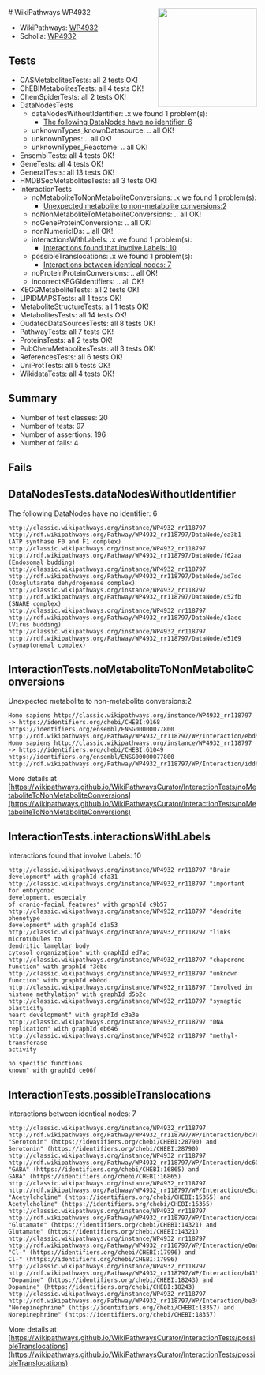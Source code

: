 <img style="float: right; width: 200px" src="https://upload.wikimedia.org/wikipedia/commons/thumb/8/83/Wplogo_with_text_500.png/640px-Wplogo_with_text_500.png" />
# WikiPathways WP4932

* WikiPathways: [WP4932](https://wikipathways.org/pathways/WP4932)
* Scholia: [WP4932](https://scholia.toolforge.org/wikipathways/WP4932)
## Tests
* CASMetabolitesTests: all 2 tests OK!
* ChEBIMetabolitesTests: all 4 tests OK!
* ChemSpiderTests: all 2 tests OK!
* DataNodesTests
    * dataNodesWithoutIdentifier: .x we found 1 problem(s):
        * [The following DataNodes have no identifier: 6](#d2d32fa5)
    * unknownTypes_knownDatasource: .. all OK!
    * unknownTypes: .. all OK!
    * unknownTypes_Reactome: .. all OK!
* EnsemblTests: all 4 tests OK!
* GeneTests: all 4 tests OK!
* GeneralTests: all 13 tests OK!
* HMDBSecMetabolitesTests: all 3 tests OK!
* InteractionTests
    * noMetaboliteToNonMetaboliteConversions: .x we found 1 problem(s):
        * [Unexpected metabolite to non-metabolite conversions:2](#a27bf36e)
    * noNonMetaboliteToMetaboliteConversions: .. all OK!
    * noGeneProteinConversions: .. all OK!
    * nonNumericIDs: .. all OK!
    * interactionsWithLabels: .x we found 1 problem(s):
        * [Interactions found that involve Labels: 10](#fe97a8b8)
    * possibleTranslocations: .x we found 1 problem(s):
        * [Interactions between identical nodes: 7](#1c11820c)
    * noProteinProteinConversions: .. all OK!
    * incorrectKEGGIdentifiers: .. all OK!
* KEGGMetaboliteTests: all 2 tests OK!
* LIPIDMAPSTests: all 1 tests OK!
* MetaboliteStructureTests: all 1 tests OK!
* MetabolitesTests: all 14 tests OK!
* OudatedDataSourcesTests: all 8 tests OK!
* PathwayTests: all 7 tests OK!
* ProteinsTests: all 2 tests OK!
* PubChemMetabolitesTests: all 3 tests OK!
* ReferencesTests: all 6 tests OK!
* UniProtTests: all 5 tests OK!
* WikidataTests: all 4 tests OK!


## Summary

* Number of test classes: 20
* Number of tests: 97
* Number of assertions: 196
* Number of fails: 4

## Fails

<a name="d2d32fa5" />

## DataNodesTests.dataNodesWithoutIdentifier

The following DataNodes have no identifier: 6
```
http://classic.wikipathways.org/instance/WP4932_rr118797 http://rdf.wikipathways.org/Pathway/WP4932_rr118797/DataNode/ea3b1 (ATP synthase F0 and F1 complex)
http://classic.wikipathways.org/instance/WP4932_rr118797 http://rdf.wikipathways.org/Pathway/WP4932_rr118797/DataNode/f62aa (Endosomal budding)
http://classic.wikipathways.org/instance/WP4932_rr118797 http://rdf.wikipathways.org/Pathway/WP4932_rr118797/DataNode/ad7dc (Oxoglutarate dehydrogenase complex)
http://classic.wikipathways.org/instance/WP4932_rr118797 http://rdf.wikipathways.org/Pathway/WP4932_rr118797/DataNode/c52fb (SNARE complex)
http://classic.wikipathways.org/instance/WP4932_rr118797 http://rdf.wikipathways.org/Pathway/WP4932_rr118797/DataNode/c1aec (Virus budding)
http://classic.wikipathways.org/instance/WP4932_rr118797 http://rdf.wikipathways.org/Pathway/WP4932_rr118797/DataNode/e5169 (synaptonemal complex)
```

<a name="a27bf36e" />

## InteractionTests.noMetaboliteToNonMetaboliteConversions

Unexpected metabolite to non-metabolite conversions:2
```
Homo sapiens http://classic.wikipathways.org/instance/WP4932_rr118797 -> https://identifiers.org/chebi/CHEBI:9168 https://identifiers.org/ensembl/ENSG00000077800 http://rdf.wikipathways.org/Pathway/WP4932_rr118797/WP/Interaction/ebd5c
Homo sapiens http://classic.wikipathways.org/instance/WP4932_rr118797 -> https://identifiers.org/chebi/CHEBI:61049 https://identifiers.org/ensembl/ENSG00000077800 http://rdf.wikipathways.org/Pathway/WP4932_rr118797/WP/Interaction/iddb82bf9e
```

More details at [https://wikipathways.github.io/WikiPathwaysCurator/InteractionTests/noMetaboliteToNonMetaboliteConversions](https://wikipathways.github.io/WikiPathwaysCurator/InteractionTests/noMetaboliteToNonMetaboliteConversions)

<a name="fe97a8b8" />

## InteractionTests.interactionsWithLabels

Interactions found that involve Labels: 10
```
http://classic.wikipathways.org/instance/WP4932_rr118797 "Brain development" with graphId cfa31
http://classic.wikipathways.org/instance/WP4932_rr118797 "important for embryonic 
development, especialy
of cranio-facial features" with graphId c9b57
http://classic.wikipathways.org/instance/WP4932_rr118797 "dendrite phenotype
development" with graphId d1a53
http://classic.wikipathways.org/instance/WP4932_rr118797 "links microtubules to 
dendritic lamellar body
cytosol organization" with graphId ed7ac
http://classic.wikipathways.org/instance/WP4932_rr118797 "chaperone function" with graphId f3ebc
http://classic.wikipathways.org/instance/WP4932_rr118797 "unknown 
function" with graphId eb0dd
http://classic.wikipathways.org/instance/WP4932_rr118797 "Involved in histone methylation" with graphId d5b2c
http://classic.wikipathways.org/instance/WP4932_rr118797 "synaptic plasticity
heart development" with graphId c3a3e
http://classic.wikipathways.org/instance/WP4932_rr118797 "DNA replication" with graphId eb646
http://classic.wikipathways.org/instance/WP4932_rr118797 "methyl-transferase
activity

no specific functions
known" with graphId ce06f
```

<a name="1c11820c" />

## InteractionTests.possibleTranslocations

Interactions between identical nodes: 7
```
http://classic.wikipathways.org/instance/WP4932_rr118797 http://rdf.wikipathways.org/Pathway/WP4932_rr118797/WP/Interaction/bc7e9 "Serotonin" (https://identifiers.org/chebi/CHEBI:28790) and 
Serotonin" (https://identifiers.org/chebi/CHEBI:28790)
http://classic.wikipathways.org/instance/WP4932_rr118797 http://rdf.wikipathways.org/Pathway/WP4932_rr118797/WP/Interaction/dc603 "GABA" (https://identifiers.org/chebi/CHEBI:16865) and 
GABA" (https://identifiers.org/chebi/CHEBI:16865)
http://classic.wikipathways.org/instance/WP4932_rr118797 http://rdf.wikipathways.org/Pathway/WP4932_rr118797/WP/Interaction/e5ca9 "Acetylcholine" (https://identifiers.org/chebi/CHEBI:15355) and 
Acetylcholine" (https://identifiers.org/chebi/CHEBI:15355)
http://classic.wikipathways.org/instance/WP4932_rr118797 http://rdf.wikipathways.org/Pathway/WP4932_rr118797/WP/Interaction/ccae8 "Glutamate" (https://identifiers.org/chebi/CHEBI:14321) and 
Glutamate" (https://identifiers.org/chebi/CHEBI:14321)
http://classic.wikipathways.org/instance/WP4932_rr118797 http://rdf.wikipathways.org/Pathway/WP4932_rr118797/WP/Interaction/e0ae1 "Cl-" (https://identifiers.org/chebi/CHEBI:17996) and 
Cl-" (https://identifiers.org/chebi/CHEBI:17996)
http://classic.wikipathways.org/instance/WP4932_rr118797 http://rdf.wikipathways.org/Pathway/WP4932_rr118797/WP/Interaction/b415f "Dopamine" (https://identifiers.org/chebi/CHEBI:18243) and 
Dopamine" (https://identifiers.org/chebi/CHEBI:18243)
http://classic.wikipathways.org/instance/WP4932_rr118797 http://rdf.wikipathways.org/Pathway/WP4932_rr118797/WP/Interaction/be34d "Norepinephrine" (https://identifiers.org/chebi/CHEBI:18357) and 
Norepinephrine" (https://identifiers.org/chebi/CHEBI:18357)
```

More details at [https://wikipathways.github.io/WikiPathwaysCurator/InteractionTests/possibleTranslocations](https://wikipathways.github.io/WikiPathwaysCurator/InteractionTests/possibleTranslocations)

